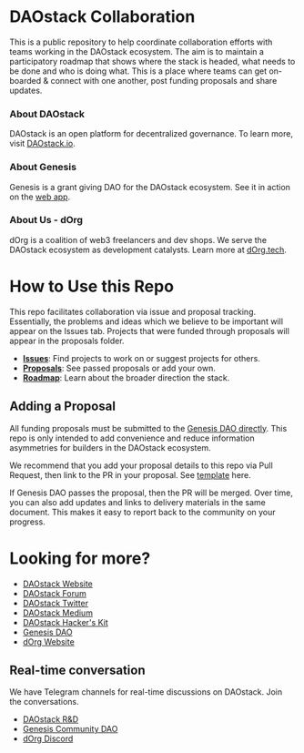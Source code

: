 # DAOstack Collaboration
This is a public repository to help coordinate collaboration efforts with teams working in the DAOstack ecosystem. The aim is to maintain a participatory roadmap that shows where the stack is headed, what needs to be done and who is doing what. This is a place where teams can get on-boarded & connect with one another, post funding proposals and share updates.

### About DAOstack
DAOstack is an open platform for decentralized governance. To learn more, visit [DAOstack.io](https://daostack.io).

### About Genesis
Genesis is a grant giving DAO for the DAOstack ecosystem. See it in action on the [web app](https://alchemy.daostack.io/dao/0x294f999356ed03347c7a23bcbcf8d33fa41dc830).

### About Us - dOrg
dOrg is a coalition of web3 freelancers and dev shops. We serve the DAOstack ecosystem as development catalysts. Learn more at [dOrg.tech](https://dOrg.tech).

# How to Use this Repo
This repo facilitates collaboration via issue and proposal tracking. Essentially, the problems and ideas which we believe to be important will appear on the Issues tab. Projects that were funded through proposals will appear in the proposals folder.

- [**Issues**](https://github.com/dOrgTech/DAOstack-collab/issues): Find projects to work on or suggest projects for others. 
- [**Proposals**](https://github.com/dOrgTech/DAOstack-collab/tree/master/proposals): See passed proposals or add your own.
- [**Roadmap**](https://github.com/dOrgTech/DAOstack-collab/wiki): Learn about the broader direction the stack.

## Adding a Proposal

All funding proposals must be submitted to the [Genesis DAO directly](https://alchemy.daostack.io/dao/0x294f999356ed03347c7a23bcbcf8d33fa41dc830). This repo is only intended to add convenience and reduce information asymmetries for builders in the DAOstack ecosystem.

We recommend that you add your proposal details to this repo via Pull Request, then link to the PR in your proposal. See [template](https://github.com/dOrgTech/DAOstack-collab/blob/master/proposals/_template.md) here.

If Genesis DAO passes the proposal, then the PR will be merged. Over time, you can also add updates and links to delivery materials in the same document. This makes it easy to report back to the community on your progress.

# Looking for more?

* [DAOstack Website](https://daostack.io)
* [DAOstack Forum](https://daotalk.org)
* [DAOstack Twitter](https://twitter.com/daostack)
* [DAOstack Medium](https://medium.com/daostack)
* [DAOstack Hacker's Kit](https://github.com/daostack/DAOstack-Hackers-Kit)
* [Genesis DAO](https://alchemy.daostack.io/dao/0x294f999356ed03347c7a23bcbcf8d33fa41dc830)
* [dOrg Website](https://dorg.tech)

## Real-time conversation
We have Telegram channels for real-time discussions on DAOstack. Join the conversations.
* [DAOstack R&D]()
* [Genesis Community DAO]()
* [dOrg Discord](https://discord.gg/6Kujmad)


